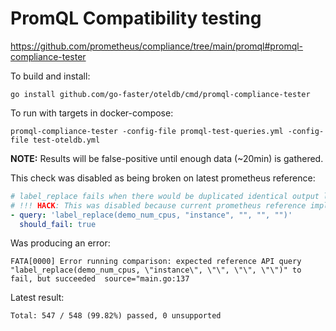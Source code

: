 # PromQL Compatibility testing

https://github.com/prometheus/compliance/tree/main/promql#promql-compliance-tester

To build and install:
```
go install github.com/go-faster/oteldb/cmd/promql-compliance-tester
```

To run with targets in docker-compose:
```console
promql-compliance-tester -config-file promql-test-queries.yml -config-file test-oteldb.yml
```

**NOTE:**
Results will be false-positive until enough data (~20min) is gathered.

This check was disabled as being broken on latest prometheus reference:
```yaml
# label_replace fails when there would be duplicated identical output label sets.
# !!! HACK: This was disabled because current prometheus reference implementation does not fail !!!
- query: 'label_replace(demo_num_cpus, "instance", "", "", "")'
  should_fail: true
```
Was producing an error:
```
FATA[0000] Error running comparison: expected reference API query "label_replace(demo_num_cpus, \"instance\", \"\", \"\", \"\")" to fail, but succeeded  source="main.go:137
```

Latest result:
```
Total: 547 / 548 (99.82%) passed, 0 unsupported
```